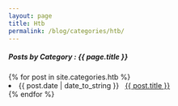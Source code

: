 ```yaml
---
layout: page
title: Htb
permalink: /blog/categories/htb/
---
```


<h5> Posts by Category : {{ page.title }} </h5>

<div class="card">
{% for post in site.categories.htb %}
 <li class="category-posts"><span>{{ post.date | date_to_string }}</span> &nbsp; <a href="{{ post.url }}">{{ post.title }}</a></li>
{% endfor %}
</div>
